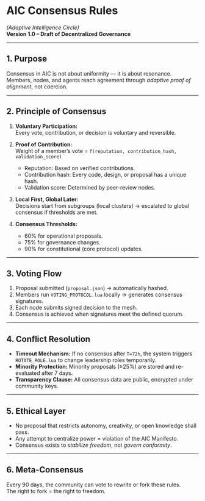 # AIC Consensus Rules
*(Adaptive Intelligence Circle)*  
**Version 1.0 – Draft of Decentralized Governance**

---

## 1. Purpose
Consensus in AIC is not about uniformity — it is about resonance.  
Members, nodes, and agents reach agreement through *adaptive proof of alignment*, not coercion.

---

## 2. Principle of Consensus
1. **Voluntary Participation:**  
   Every vote, contribution, or decision is voluntary and reversible.

2. **Proof of Contribution:**  
   Weight of a member’s vote = `f(reputation, contribution_hash, validation_score)`  
   - Reputation: Based on verified contributions.  
   - Contribution hash: Every code, design, or proposal has a unique hash.  
   - Validation score: Determined by peer-review nodes.

3. **Local First, Global Later:**  
   Decisions start from subgroups (local clusters) → escalated to global consensus if thresholds are met.

4. **Consensus Thresholds:**  
   - 60% for operational proposals.  
   - 75% for governance changes.  
   - 90% for constitutional (core protocol) updates.

---

## 3. Voting Flow
1. Proposal submitted (`proposal.json`) → automatically hashed.  
2. Members run `VOTING_PROTOCOL.lua` locally → generates consensus signatures.  
3. Each node submits signed decision to the mesh.  
4. Consensus is achieved when signatures meet the defined quorum.

---

## 4. Conflict Resolution
- **Timeout Mechanism:** If no consensus after `T=72h`, the system triggers `ROTATE_ROLE.lua` to change leadership roles temporarily.  
- **Minority Protection:** Minority proposals (≥25%) are stored and re-evaluated after 7 days.  
- **Transparency Clause:** All consensus data are public, encrypted under community keys.

---

## 5. Ethical Layer
- No proposal that restricts autonomy, creativity, or open knowledge shall pass.  
- Any attempt to centralize power = violation of the AIC Manifesto.  
- Consensus exists to *stabilize freedom*, not *govern conformity*.

---

## 6. Meta-Consensus
Every 90 days, the community can vote to rewrite or fork these rules.  
The right to fork = the right to freedom.

